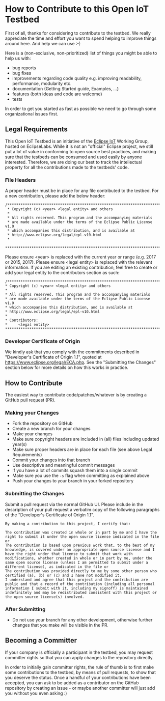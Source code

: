 # How to Contribute to this Open IoT Testbed

First of all, thanks for considering to contribute to the testbed. We really appreciate the time and effort you want to
spend helping to improve things around here. And help we can use :-)

Here is a (non-exclusive, non-prioritized) list of things you might be able to help us with:

* bug reports
* bug fixes
* improvements regarding code quality e.g. improving readability, performance, modularity etc.
* documentation (Getting Started guide, Examples, …)
* features (both ideas and code are welcome)
* tests

In order to get you started as fast as possible we need to go through some organizational issues first.

## Legal Requirements

This Open IoT Testbed is an initiative of the [Eclipse IoT](http://iot.eclipse.org) Working Group, hosted on EclipseLabs.
While it is not an "official" Eclipse project, we still put a lot of value in conforming to open source best practices, and making sure that the testbeds can be consumed and used easily by anyone interested. 
Therefore, we are doing our best to track the intellectual property for all the contributions made to the testbeds' code.

### File Headers
A proper header must be in place for any file contributed to the testbed. For a new contribution, please add the below header:

```
/*******************************************************************************
 * Copyright (c) <year> <legal entity> and others
 *
 * All rights reserved. This program and the accompanying materials
 * are made available under the terms of the Eclipse Public License v1.0
 * which accompanies this distribution, and is available at
 * http://www.eclipse.org/legal/epl-v10.html
 *
 *******************************************************************************/
 ```

 Please ensure \<year\> is replaced with the current year or range (e.g. 2017 or 2015, 2017).
 Please ensure \<legal entity\> is replaced with the relevant information. If you are editing an existing contribution, feel free
 to create or add your legal entity to the contributors section as such:

 ```
 /*******************************************************************************
 * Copyright (c) <year> <legal entity> and others
 *
 * All rights reserved. This program and the accompanying materials
 * are made available under the terms of the Eclipse Public License v1.0
 * which accompanies this distribution, and is available at
 * http://www.eclipse.org/legal/epl-v10.html
 *
 * Contributors:
 *     <legal entity>
 *******************************************************************************/
 ```

### Developer Certificate of Origin

We kindly ask that you comply with the commitments described in "Developer's Certificate of Origin 1.1", quoted at https://www.eclipse.org/legal/ECA.php.
See the "Submitting the Changes" section below for more details on how this works in practice.

## How to Contribute
The easiest way to contribute code/patches/whatever is by creating a GitHub pull request (PR). 

### Making your Changes

* Fork the repository on GitHub
* Create a new branch for your changes
* Make your changes
* Make sure copyright headers are included in (all) files including updated year(s)
* Make sure proper headers are in place for each file (see above Legal Requirements)
* Commit your changes into that branch
* Use descriptive and meaningful commit messages
* If you have a lot of commits squash them into a single commit
* Make sure you use the `-s` flag when committing as explained above
* Push your changes to your branch in your forked repository

### Submitting the Changes

Submit a pull request via the normal GitHub UI. Please include in the description of your pull request a verbatim copy of the following paragraphs of the "Developer's Certificate of Origin 1.1". 

```
By making a contribution to this project, I certify that:

The contribution was created in whole or in part by me and I have the right to submit it under the open source license indicated in the file or
The contribution is based upon previous work that, to the best of my knowledge, is covered under an appropriate open source license and I have the right under that license to submit that work with modifications, whether created in whole or in part by me, under the same open source license (unless I am permitted to submit under a different license), as indicated in the file or
The contribution was provided directly to me by some other person who certified (a), (b) or (c) and I have not modified it.
I understand and agree that this project and the contribution are public and that a record of the contribution (including all personal information I submit with it, including my signoff) is maintained indefinitely and may be redistributed consistent with this project or the open source license(s) involved.
```

### After Submitting

* Do not use your branch for any other development, otherwise further changes that you make will be visible in the PR.

## Becoming a Committer

If your company is officially a participant in the testbed, you may request committer rights so that you can apply changes to the repository directly. 

In order to initially gain committer rights, the rule of thumb is to first make some contributions to the testbed, by means of pull requests, to show that you deserve the status. Once a handful of your contributions have been accepted, you can ask to be added as a contributor on the GitHub repository by creating an issue - or maybe another committer will just add you without you even asking :)
